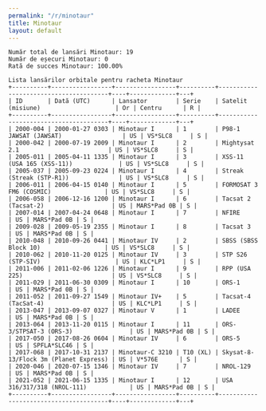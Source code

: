 ```yaml
---
permalink: "/r/minotaur"
title: Minotaur
layout: default
---
```


    Număr total de lansări Minotaur: 19
    Număr de eșecuri Minotaur: 0
    Rată de succes Minotaur: 100.00%
    
    Lista lansărilor orbitale pentru racheta Minotaur
    +----------+-----------------+-----------------+----------+---------------------------------------+----+-------------+---+
    | ID       | Dată (UTC)      | Lansator        | Serie    | Satelit (misiune)                     | Or | Centru      | R |
    +----------+-----------------+-----------------+----------+---------------------------------------+----+-------------+---+
    | 2000-004 | 2000-01-27 0303 | Minotaur I      | 1        | P98-1 JAWSAT (JAWSAT)                 | US | VS*SLC8     | S |
    | 2000-042 | 2000-07-19 2009 | Minotaur I      | 2        | Mightysat 2.1                         | US | VS*SLC8     | S |
    | 2005-011 | 2005-04-11 1335 | Minotaur I      | 3        | XSS-11 (USA 165 (XSS-11))             | US | VS*SLC8     | S |
    | 2005-037 | 2005-09-23 0224 | Minotaur I      | 4        | Streak (Streak (STP-R1))              | US | VS*SLC8     | S |
    | 2006-011 | 2006-04-15 0140 | Minotaur I      | 5        | FORMOSAT 3 FM6 (COSMIC)               | US | VS*SLC8     | S |
    | 2006-058 | 2006-12-16 1200 | Minotaur I      | 6        | Tacsat 2 (Tacsat-2)                   | US | MARS*Pad 0B | S |
    | 2007-014 | 2007-04-24 0648 | Minotaur I      | 7        | NFIRE                                 | US | MARS*Pad 0B | S |
    | 2009-028 | 2009-05-19 2355 | Minotaur I      | 8        | Tacsat 3                              | US | MARS*Pad 0B | S |
    | 2010-048 | 2010-09-26 0441 | Minotaur IV     | 2        | SBSS (SBSS Block 10)                  | US | VS*SLC8     | S |
    | 2010-062 | 2010-11-20 0125 | Minotaur IV     | 3        | STP S26 (STP-SIV)                     | US | KLC*LP1     | S |
    | 2011-006 | 2011-02-06 1226 | Minotaur I      | 9        | RPP (USA 225)                         | US | VS*SLC8     | S |
    | 2011-029 | 2011-06-30 0309 | Minotaur I      | 10       | ORS-1                                 | US | MARS*Pad 0B | S |
    | 2011-052 | 2011-09-27 1549 | Minotaur IV+    | 5        | Tacsat-4 (TacSat-4)                   | US | KLC*LP1     | S |
    | 2013-047 | 2013-09-07 0327 | Minotaur V      | 1        | LADEE                                 | US | MARS*Pad 0B | S |
    | 2013-064 | 2013-11-20 0115 | Minotaur I      | 11       | ORS-3/STPSAT-3 (ORS-3)                | US | MARS*Pad 0B | S |
    | 2017-050 | 2017-08-26 0604 | Minotaur IV     | 6        | ORS-5                                 | US | SPFLA*SLC46 | S |
    | 2017-068 | 2017-10-31 2137 | Minotaur-C 3210 | T10 (XL) | Skysat-8-13/Flock 3m (Planet Express) | US | V*576E      | S |
    | 2020-046 | 2020-07-15 1346 | Minotaur IV     | 7        | NROL-129                              | US | MARS*Pad 0B | S |
    | 2021-052 | 2021-06-15 1335 | Minotaur I      | 12       | USA 316/317/318 (NROL-111)            | US | MARS*Pad 0B | S |
    +----------+-----------------+-----------------+----------+---------------------------------------+----+-------------+---+
    

